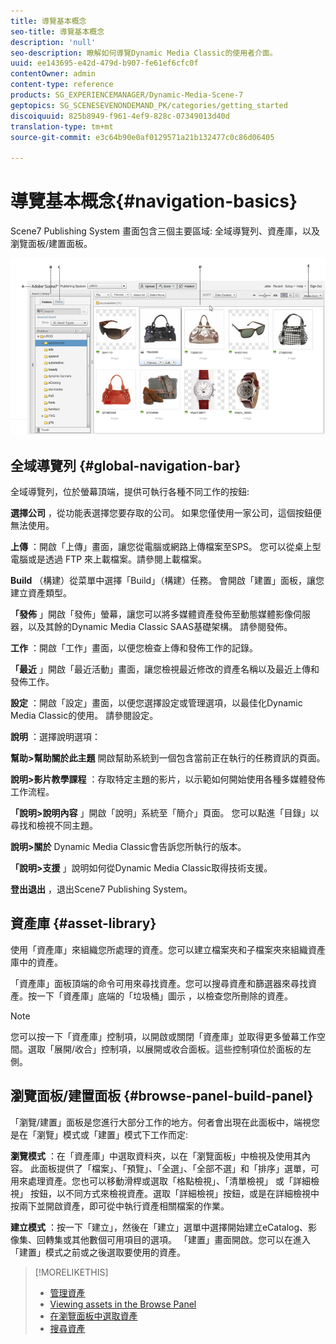 ```yaml
---
title: 導覽基本概念
seo-title: 導覽基本概念
description: 'null'
seo-description: 瞭解如何導覽Dynamic Media Classic的使用者介面。
uuid: ee143695-e42d-479d-b907-fe61ef6cfc0f
contentOwner: admin
content-type: reference
products: SG_EXPERIENCEMANAGER/Dynamic-Media-Scene-7
geptopics: SG_SCENESEVENONDEMAND_PK/categories/getting_started
discoiquuid: 825b8949-f961-4ef9-828c-07349013d40d
translation-type: tm+mt
source-git-commit: e3c64b90e0af0129571a21b132477c0c86d06405

---
```



# 導覽基本概念{#navigation-basics}

Scene7 Publishing System 畫面包含三個主要區域: 全域導覽列、資產庫，以及瀏覽面板/建置面板。

![導覽基本概念](/help/assets/gs_navigation_basics_popup_popup.png)

## 全域導覽列 {#global-navigation-bar}

全域導覽列，位於螢幕頂端，提供可執行各種不同工作的按鈕:

**選擇公司** ，從功能表選擇您要存取的公司。 如果您僅使用一家公司，這個按鈕便無法使用。

**上傳** ：開啟「上傳」畫面，讓您從電腦或網路上傳檔案至SPS。 您可以從桌上型電腦或是透過 FTP 來上載檔案。請參閱上載檔案。

**Build** （構建）從菜單中選擇「Build」（構建）任務。 會開啟「建置」面板，讓您建立資產類型。

**「發佈** 」開啟「發佈」螢幕，讓您可以將多媒體資產發佈至動態媒體影像伺服器，以及其餘的Dynamic Media Classic SAAS基礎架構。 請參閱發佈。

**工作** ：開啟「工作」畫面，以便您檢查上傳和發佈工作的記錄。

**「最近** 」開啟「最近活動」畫面，讓您檢視最近修改的資產名稱以及最近上傳和發佈工作。

**設定** ：開啟「設定」畫面，以便您選擇設定或管理選項，以最佳化Dynamic Media Classic的使用。 請參閱設定。

**說明** ：選擇說明選項：

**幫助>幫助關於此主題** 開啟幫助系統到一個包含當前正在執行的任務資訊的頁面。

**說明>影片教學課程** ：存取特定主題的影片，以示範如何開始使用各種多媒體發佈工作流程。

**「說明>說明內容** 」開啟「說明」系統至「簡介」頁面。 您可以點進「目錄」以尋找和檢視不同主題。

**說明>關於** Dynamic Media Classic會告訴您所執行的版本。

**「說明>支援** 」說明如何從Dynamic Media Classic取得技術支援。

**登出退出** ，退出Scene7 Publishing System。

## 資產庫 {#asset-library}

使用「資產庫」來組織您所處理的資產。您可以建立檔案夾和子檔案夾來組織資產庫中的資產。

「資產庫」面板頂端的命令可用來尋找資產。您可以搜尋資產和篩選器來尋找資產。按一下「資產庫」底端的「垃圾桶」圖示 ，以檢查您所刪除的資產。

>[!NOTE]
>
>您可以按一下「資產庫」控制項，以開啟或關閉「資產庫」並取得更多螢幕工作空間。選取「展開/收合」控制項，以展開或收合面板。這些控制項位於面板的左側。

## 瀏覽面板/建置面板 {#browse-panel-build-panel}

「瀏覽/建置」面板是您進行大部分工作的地方。何者會出現在此面板中，端視您是在「瀏覽」模式或「建置」模式下工作而定:

**瀏覽模式** ：在「資產庫」中選取資料夾，以在「瀏覽面板」中檢視及使用其內容。 此面板提供了「檔案」、「預覽」、「全選」、「全部不選」和「排序」選單，可用來處理資產。您也可以移動滑桿或選取「格點檢視」、「清單檢視」 或「詳細檢視」 按鈕，以不同方式來檢視資產。選取「詳細檢視」按鈕，或是在詳細檢視中按兩下並開啟資產，即可從中執行資產相關檔案的作業。

**建立模式** ：按一下「建立」，然後在「建立」選單中選擇開始建立eCatalog、影像集、回轉集或其他數個可用項目的選項。 「建置」畫面開啟。您可以在進入「建置」模式之前或之後選取要使用的資產。

>[!MORELIKETHIS]
>
>* [管理資產](about-managing-assets.md)
>* [Viewing assets in the Browse Panel](viewing-assets-browse-panel.md#viewing_assets_in_the_browse_panel)
>* [在瀏覽面板中選取資產](selecting-assets-browse-panel.md#selecting_assets_in_the_browse_panel)
>* [搜尋資產](searching-assets.md#searching_assets)

